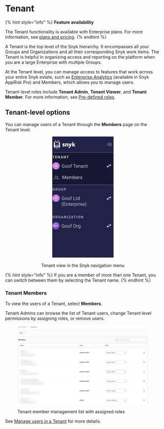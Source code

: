# Tenant

{% hint style="info" %}
**Feature availability**

The Tenant functionality is available with Enterprise plans. For more information, see [plans and pricing](https://snyk.io/plans/).&#x20;
{% endhint %}

A Tenant is the top level of the Snyk hierarchy. It encompasses all your Groups and Organizations and all their corresponding Snyk work items. The Tenant is helpful in organizing access and reporting on the platform when you are a large Enterprise with multiple Groups.

At the Tenant level, you can manage access to features that work across your entire Snyk estate, such as [Enterprise Analytics](../../../manage-risk/#enterprise-analytics) (available in Snyk AppRisk Pro) and Members, which allows you to manage users.

Tenant-level roles include **Tenant Admin**, **Tenant Viewer**, and **Tenant Member**. For more information, see [Pre-defined roles](../../user-roles/pre-defined-roles.md#role-types).

## Tenant-level options

You can manage users of a Tenant through the **Members** page on the Tenant level.

<div align="center"><figure><img src="../../../.gitbook/assets/tenant-nav.png" alt="Tenant view in the Snyk navigation menu" width="199"><figcaption><p>Tenant view in the Snyk navigation menu</p></figcaption></figure></div>

{% hint style="info" %}
If you are a member of more than one Tenant, you can switch between them by selecting the Tenant name.
{% endhint %}

### Tenant Members

To view the users of a Tenant, select **Members**.

Tenant Admins can browse the list of Tenant users, change Tenant level permissions by assigning roles, or remove users.

<figure><img src="../../../.gitbook/assets/Tenant-member-list.png" alt="Tenant member management list with assigned roles"><figcaption><p>Tenant member management list with assigned roles</p></figcaption></figure>

See [Manage users in a Tenant](manage-users-in-a-tenant.md) for more details.
